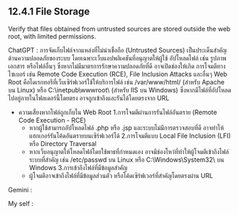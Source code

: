 ## 12.4.1 File Storage

Verify that files obtained from untrusted sources are stored outside the web
root, with limited permissions.

ChatGPT : การจัดเก็บไฟล์จากแหล่งที่ไม่น่าเชื่อถือ (Untrusted Sources) เป็นประเด็นสำคัญด้านความปลอดภัยของระบบ โดยเฉพาะเว็บแอปพลิเคชันที่อนุญาตให้ผู้ใช้ อัปโหลดไฟล์ เช่น รูปภาพ เอกสาร หรือไฟล์อื่นๆ ซึ่งหากไม่มีมาตรการรักษาความปลอดภัยที่ดี อาจเปิดช่องให้เกิด การโจมตีทางไซเบอร์ เช่น Remote Code Execution (RCE), File Inclusion Attacks และอื่นๆ
Web Root คือไดเรกทอรีที่เว็บเซิร์ฟเวอร์ใช้ให้บริการไฟล์ เช่น /var/www/html/ (สำหรับ Apache บน Linux) หรือ C:\inetpub\wwwroot\ (สำหรับ IIS บน Windows) ซึ่งหากมีไฟล์ที่อัปโหลดไปอยู่ภายในโฟลเดอร์นี้โดยตรง อาจถูกเข้าถึงและรันได้โดยตรงจาก URL
 - ความเสี่ยงหากไฟล์ถูกเก็บใน Web Root
1.การโจมตีผ่านการรันไฟล์อันตราย (Remote Code Execution - RCE)
    - หากผู้ใช้สามารถอัปโหลดไฟล์ .php หรือ .jsp และระบบไม่มีการตรวจสอบที่ดี อาจทำให้แฮกเกอร์รันโค้ดอันตรายบนเซิร์ฟเวอร์ได้
2.การโจมตีแบบ Local File Inclusion (LFI) หรือ Directory Traversal
    - หากเว็บอนุญาตให้โหลดไฟล์โดยใช้พาธที่กำหนดเอง อาจมีช่องโหว่ที่ทำให้ผู้โจมตีเข้าถึงไฟล์ระบบที่สำคัญ เช่น /etc/passwd บน Linux หรือ C:\Windows\System32\ บน Windows
3.การเข้าถึงไฟล์ที่มีข้อมูลสำคัญ
    - ผู้โจมตีอาจเข้าถึงไฟล์ที่มีข้อมูลส่วนตัว หรือโค้ดเซิร์ฟเวอร์ที่สำคัญโดยตรงผ่าน URL


Gemini :

My self :
